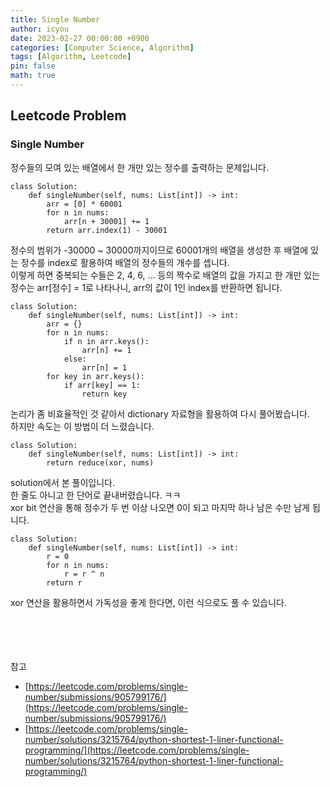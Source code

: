 ```yaml
---
title: Single Number
author: icyou
date: 2023-02-27 00:00:00 +0900
categories: [Computer Science, Algorithm]
tags: [Algorithm, Leetcode]
pin: false
math: true
---
```


## Leetcode Problem

### Single Number
정수들의 모여 있는 배열에서 한 개만 있는 정수를 출력하는 문제입니다.

```
class Solution:
    def singleNumber(self, nums: List[int]) -> int:
        arr = [0] * 60001
        for n in nums:
            arr[n + 30001] += 1
        return arr.index(1) - 30001
```
정수의 범위가 -30000 ~ 30000까지이므로 60001개의 배열을 생성한 후 배열에 있는 정수를 index로 활용하여 배열의 정수들의 개수를 셉니다.  
이렇게 하면 중복되는 수들은 2, 4, 6, ... 등의 짝수로 배열의 값을 가지고 한 개만 있는 정수는 arr\[정수\] = 1로 나타나니, arr의 값이 1인 index를 반환하면 됩니다.  

```
class Solution:
    def singleNumber(self, nums: List[int]) -> int:
        arr = {}
        for n in nums:
            if n in arr.keys():
                arr[n] += 1  
            else:
                arr[n] = 1
        for key in arr.keys():          
            if arr[key] == 1:
                return key
```
논리가 좀 비효율적인 것 같아서 dictionary 자료형을 활용하여 다시 풀어봤습니다.  
하지만 속도는 이 방법이 더 느렸습니다.  

```
class Solution:
    def singleNumber(self, nums: List[int]) -> int:
        return reduce(xor, nums)
```
solution에서 본 풀이입니다.  
한 줄도 아니고 한 단어로 끝내버렸습니다. ㅋㅋ  
xor bit 연산을 통해 정수가 두 번 이상 나오면 0이 되고 마지막 하나 남은 수만 남게 됩니다.

```
class Solution:
    def singleNumber(self, nums: List[int]) -> int:
        r = 0
        for n in nums:
            r = r ^ n
        return r
```
xor 연산을 활용하면서 가독성을 좋게 한다면, 이런 식으로도 풀 수 있습니다.

<br/><br/><br/><br/>
참고 
- [https://leetcode.com/problems/single-number/submissions/905799176/](https://leetcode.com/problems/single-number/submissions/905799176/)
- [https://leetcode.com/problems/single-number/solutions/3215764/python-shortest-1-liner-functional-programming/](https://leetcode.com/problems/single-number/solutions/3215764/python-shortest-1-liner-functional-programming/)